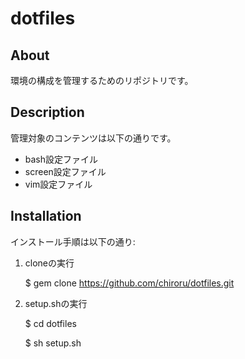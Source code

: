 dotfiles
========

## About
環境の構成を管理するためのリポジトリです。

## Description
管理対象のコンテンツは以下の通りです。

* bash設定ファイル
* screen設定ファイル
* vim設定ファイル

## Installation
インストール手順は以下の通り:

1. cloneの実行 

    $ gem clone https://github.com/chiroru/dotfiles.git

2. setup.shの実行

    $ cd dotfiles

    $ sh setup.sh

